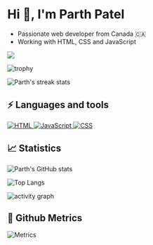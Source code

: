 # Hi 👋, I'm Parth Patel

-   Passionate web developer from Canada 🇨🇦
-   Working with HTML, CSS and JavaScript

![](https://komarev.com/ghpvc/?username=Parth-1612&color=yellow&style=flat-square)

![trophy](https://github-profile-trophy.vercel.app/?username=Parth-1612&theme=onedark)

![Parth's streak stats](https://github-readme-streak-stats.herokuapp.com/?user=Parth-1612&theme=dark)

## ⚡ Languages and tools

<p align="left">
    <a href="https://developer.mozilla.org/en-US/docs/Web/HTML/" target="_blank">
        <img alt="HTML" src="https://img.shields.io/badge/HTML5-E34F26?style=for-the-badge&logo=html5&logoColor=white"/> 
    </a> 
    <a href="https://www.javascript.com/" target="_blank">
        <img alt="JavaScript" src="https://img.shields.io/badge/JavaScript-F7DF1E?style=for-the-badge&logo=javascript&logoColor=black"/> 
    </a> 
    <a href="https://developer.mozilla.org/en-US/docs/Web/CSS" target="_blank">
        <img alt="CSS" src="https://img.shields.io/badge/CSS3-1572B6?style=for-the-badge&logo=css3&logoColor=white"/> 
    </a> 
</p>

## 📈 Statistics

![Parth's GitHub stats](https://github-readme-stats.vercel.app/api?username=Parth-1612&show_icons=true&theme=dark)

![Top Langs](https://github-readme-stats.vercel.app/api/top-langs/?username=Parth-1612&layout=compact&theme=dark)

![activity graph](https://activity-graph.herokuapp.com/graph?username=Parth-1612&theme=xcode)

## 💫 Github Metrics

![Metrics](https://metrics.lecoq.io/Parth-1612?template=classic&isocalendar=1&languages=1&introduction=1&stars=1&activity=1&achievements=1&notable=1&repositories=1&tweets=1&repositories=100&repositories.batch=100&repositories.forks=false&repositories.affiliations=owner&isocalendar.duration=half-year&languages.limit=8&languages.sections=most-used&languages.colors=github&languages.threshold=0%25&languages.indepth=false&languages.analysis.timeout=15&languages.categories=markup%2C%20programming&languages.recent.categories=markup%2C%20programming&languages.recent.load=300&languages.recent.days=14&introduction.title=true&stars.limit=4&activity.limit=5&activity.load=300&activity.days=14&activity.filter=all&activity.visibility=all&activity.timestamps=false&achievements.threshold=C&achievements.secrets=true&achievements.display=detailed&achievements.limit=0&notable.from=organization&notable.repositories=false&tweets.attachments=false&tweets.limit=2&tweets.user=.user.twitter&config.timezone=Europe%2FHelsinki)
